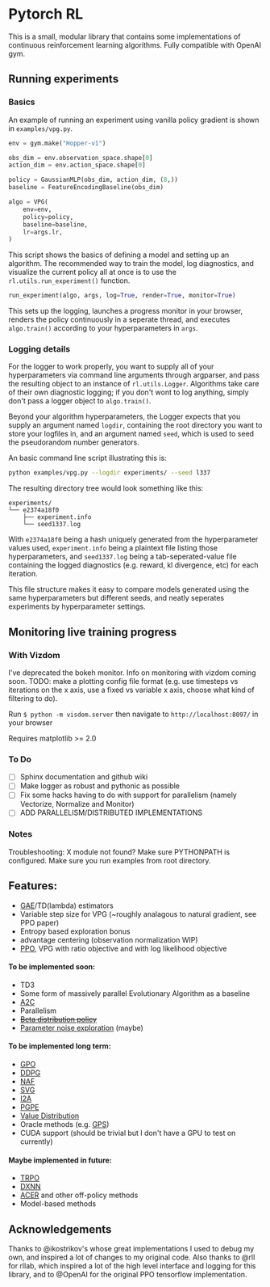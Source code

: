 # Pytorch RL

This is a small, modular library that contains some implementations of continuous reinforcement learning algorithms. Fully compatible with OpenAI gym.

## Running experiments

### Basics
An example of running an experiment using vanilla policy gradient is shown in ```examples/vpg.py```.

```python
env = gym.make("Hopper-v1")

obs_dim = env.observation_space.shape[0]
action_dim = env.action_space.shape[0]

policy = GaussianMLP(obs_dim, action_dim, (8,))
baseline = FeatureEncodingBaseline(obs_dim)

algo = VPG(
    env=env,
    policy=policy,
    baseline=baseline,
    lr=args.lr,
)
```
This script shows the basics of defining a model and setting up an algorithm. The recommended way to train the model, log diagnostics, and visualize the current policy all at once is to use the ```rl.utils.run_experiment()``` function.

```python
run_experiment(algo, args, log=True, render=True, monitor=True)
```

This sets up the logging, launches a progress monitor in your browser, renders the policy continuously in a seperate thread, and executes ```algo.train()``` according to your hyperparameters in ```args```.

### Logging details
For the logger to work properly, you want to supply all of your hyperparameters via command line arguments through argparser, and pass the resulting object to an instance of ```rl.utils.Logger```. Algorithms take care of their own diagnostic logging; if you don't wont to log anything, simply don't pass a logger object to ```algo.train()```.

Beyond your algorithm hyperparameters, the Logger expects that you supply an argument named ```logdir```, containing the root directory you want to store your logfiles in, and an argument named ```seed```, which is used to seed the pseudorandom number generators.

An basic command line script illustrating this is:
```bash
python examples/vpg.py --logdir experiments/ --seed l337
```

The resulting directory tree would look something like this:
```
experiments/
└── e2374a18f0
    ├── experiment.info
    └── seed1337.log
```
With ```e2374a18f0``` being a hash uniquely generated from the hyperparameter values used, ```experiment.info``` being a plaintext file listing those hyperparameters, and ```seed1337.log``` being a tab-seperated-value file containing the logged diagnostics (e.g. reward, kl divergence, etc) for each iteration.

This file structure makes it easy to compare models generated using the same hyperparameters but different seeds, and neatly seperates experiments by hyperparameter settings.

## Monitoring live training progress

### With Vizdom
I've deprecated the bokeh monitor. Info on monitoring with vizdom coming soon. TODO: make a plotting config file format (e.g. use timesteps vs iterations on the x axis, use a fixed vs variable x axis, choose what kind of filtering to do).

Run ```$ python -m visdom.server``` then navigate to ```http://localhost:8097/``` in your browser

Requires matplotlib >= 2.0


### To Do
- [ ] Sphinx documentation and github wiki
- [ ] Make logger as robust and pythonic as possible
- [ ] Fix some hacks having to do with support for parallelism 
(namely Vectorize, Normalize and Monitor)
- [ ] ADD PARALLELISM/DISTRIBUTED IMPLEMENTATIONS

### Notes

Troubleshooting: X module not found? Make sure PYTHONPATH is configured. Make sure you run 
examples from root directory.

## Features:
* [GAE](https://arxiv.org/abs/1506.02438)/TD(lambda) estimators
* Variable step size for VPG (~roughly analagous to natural gradient, see PPO paper)
* Entropy based exploration bonus
* advantage centering (observation normalization WIP)
* [PPO](https://arxiv.org/abs/1707.06347), VPG with ratio objective and with log likelihood objective

#### To be implemented soon:

* TD3
* Some form of massively parallel Evolutionary Algorithm as a baseline
* [A2C](https://arxiv.org/abs/1602.01783) 
* Parallelism
* ~~[Beta distribution policy](http://proceedings.mlr.press/v70/chou17a/chou17a.pdf)~~
* [Parameter noise exploration](https://arxiv.org/abs/1706.01905) (maybe)


#### To be implemented long term:

* [GPO](https://arxiv.org/abs/1711.01012)
* [DDPG](https://arxiv.org/abs/1509.02971)
* [NAF](https://arxiv.org/abs/1603.00748)
* [SVG](https://arxiv.org/abs/1510.09142)
* [I2A](https://arxiv.org/abs/1707.06203)
* [PGPE](http://ieeexplore.ieee.org/document/5708821/?reload=true)
* [Value Distribution](https://arxiv.org/pdf/1707.06887.pdf)
* Oracle methods (e.g. [GPS](https://arxiv.org/abs/1610.00529))
* CUDA support (should be trivial but I don't have a GPU to test on currently)

#### Maybe implemented in future:

* [TRPO](https://arxiv.org/abs/1502.05477)
* [DXNN](https://arxiv.org/abs/1008.2412)
* [ACER](https://arxiv.org/abs/1611.01224) and other off-policy methods
* Model-based methods


## Acknowledgements

Thanks to @ikostrikov's whose great implementations I used to debug my own, and inspired a lot of changes to my original code. Also thanks to @rll for rllab, which inspired a lot of the high level interface and logging for this library, and to @OpenAI for the original PPO tensorflow implementation.
